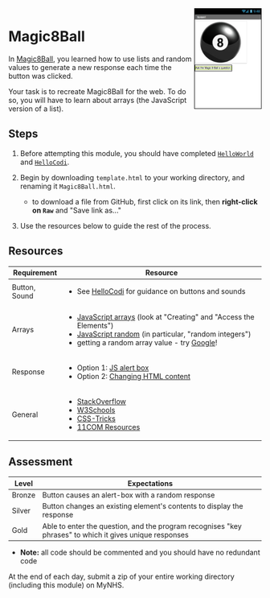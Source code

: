 <img align="right" height="200px" src="Magic8Ball.jpg">

# Magic8Ball

In [Magic8Ball](http://appinventor.mit.edu/explore/ai2/magic-8-ball.html), you learned how to use lists and random values to generate a new response each time the button was clicked.

Your task is to recreate Magic8Ball for the web. To do so, you will have to learn about arrays (the JavaScript version of a list).

## Steps

1. Before attempting this module, you should have completed [`HelloWorld`](../HelloWorld/) and [`HelloCodi`](../HelloCodi/).

2. Begin by downloading `template.html` to your working directory, and renaming it `Magic8Ball.html`.

    - to download a file from GitHub, first click on its link, then **right-click on `Raw`** and "Save link as..."

3. Use the resources below to guide the rest of the process.

## Resources

| Requirement   | Resource |
|---------------|----------|
| Button, Sound | <ul><li>See [HelloCodi](../HelloCodi/) for guidance on buttons and sounds</li></ul> |
| Arrays        | <ul><li>[JavaScript arrays](https://www.w3schools.com/js/js_arrays.asp) (look at "Creating" and "Access the Elements")</li><li>[JavaScript random](https://www.w3schools.com/js/js_random.asp) (in particular, "random integers")</li><li>getting a random array value - try [Google](https://www.google.com.au/)!</li></ul> |
| Response      | <ul><li>Option 1: [JS alert box](https://www.w3schools.com/js/js_popup.asp)</li><li>Option 2: [Changing HTML content](https://www.w3schools.com/js/js_htmldom_html.asp)</li></ul> |
| General       | <ul><li>[StackOverflow](https://stackoverflow.com/)</li><li>[W3Schools](https://www.w3schools.com/)</li><li>[CSS-Tricks](https://css-tricks.com/)</li><li>[11COM Resources](/resources/)</li></ul> |


## Assessment

| Level  | Expectations |
|--------|--------------|
| Bronze | Button causes an alert-box with a random response |
| Silver | Button changes an existing element's contents to display the response |
| Gold   | Able to enter the question, and the program recognises "key phrases" to which it gives unique responses |

- **Note:** all code should be commented and you should have no redundant code

At the end of each day, submit a zip of your entire working directory (including this module) on MyNHS.
